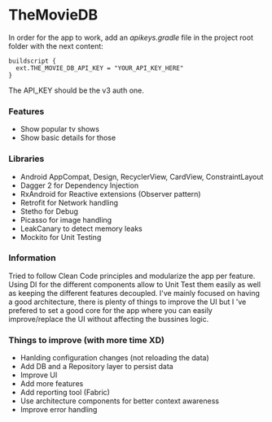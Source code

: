 # TheMovieDB

In order for the app to work, add an *apikeys.gradle* file in the project root folder with the next content:

```
buildscript {
  ext.THE_MOVIE_DB_API_KEY = "YOUR_API_KEY_HERE"
}
```
The API_KEY should be the v3 auth one.

### Features
  - Show popular tv shows
  - Show basic details for those
  
### Libraries
  - Android AppCompat, Design, RecyclerView, CardView, ConstraintLayout
  - Dagger 2 for Dependency Injection
  - RxAndroid for Reactive extensions (Observer pattern)
  - Retrofit for Network handling
  - Stetho for Debug
  - Picasso for image handling
  - LeakCanary to detect memory leaks
  - Mockito for Unit Testing
  
### Information
Tried to follow Clean Code principles and modularize the app per feature. 
Using DI for the different components allow to Unit Test them easily as well as keeping the different features decoupled.
I've mainly focused on having a good architecture, there is plenty of things to improve the UI but I 've prefered to set a good core for the app where you can easily improve/replace the UI without affecting the bussines logic.

### Things to improve (with more time XD)
  - Hanlding configuration changes (not reloading the data)
  - Add DB and a Repository layer to persist data
  - Improve UI
  - Add more features
  - Add reporting tool (Fabric)
  - Use architecture components for better context awareness
  - Improve error handling
